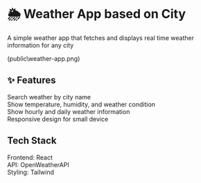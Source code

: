 # 🌦️ Weather App based on City
A simple weather app that fetches and displays real time weather information for any city

(public\weather-app.png)

## ✨ Features
Search weather by city name  
Show temperature, humidity, and weather condition  
Show hourly and daily weather information  
Responsive design for small device  

## Tech Stack
Frontend: React  
API: OpenWeatherAPI  
Styling: Tailwind  

